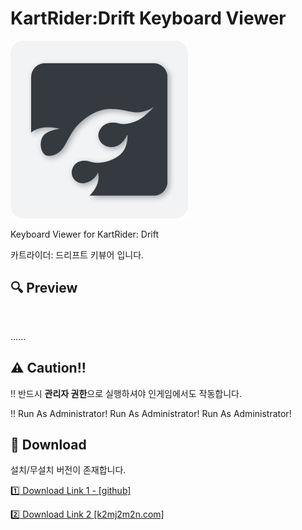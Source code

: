 # KartRider:Drift Keyboard Viewer


<img src='icon.png'>


Keyboard Viewer for KartRider: Drift

카트라이더: 드리프트 키뷰어 입니다.


## 🔍 Preview

<img scr='preview1.png'>

......

## ⚠ Caution!!


!! 반드시 <b>관리자 권한</b>으로 실행하셔야 인게임에서도 작동합니다.

!! Run As Administrator! Run As Administrator! Run As Administrator!


## 💾 Download

설치/무설치 버전이 존재합니다.

<a href='https://github.com/k2mj2m2n/KartRiderDrift_KeyboardViewer/releases'>1️⃣ Download Link 1 - [github]</a>

<a href='http://k2mj2m2n.com/tools/KDKV/?postno=1'>2️⃣ Download Link 2 [k2mj2m2n.com]</a>
